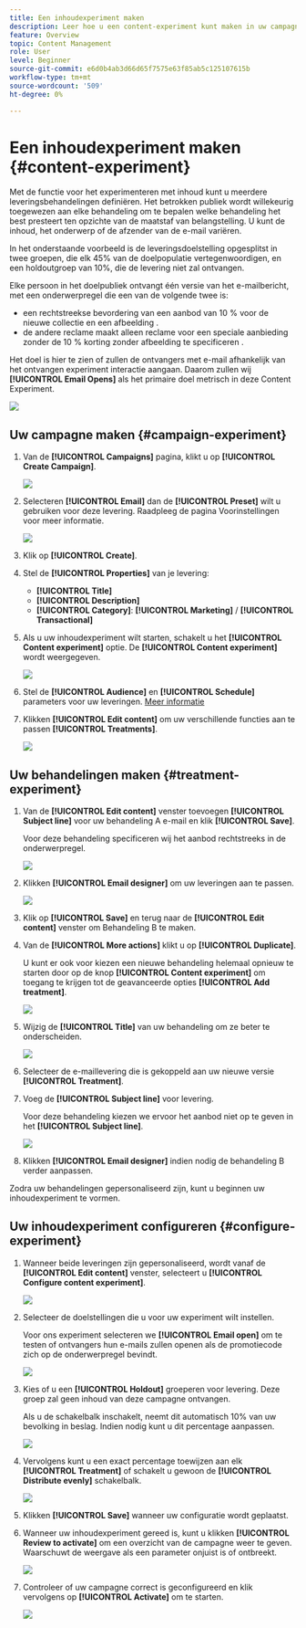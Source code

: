 ```yaml
---
title: Een inhoudexperiment maken
description: Leer hoe u een content-experiment kunt maken in uw campagnes
feature: Overview
topic: Content Management
role: User
level: Beginner
source-git-commit: e6d0b4ab3d66d65f7575e63f85ab5c125107615b
workflow-type: tm+mt
source-wordcount: '509'
ht-degree: 0%

---
```


# Een inhoudexperiment maken {#content-experiment}

Met de functie voor het experimenteren met inhoud kunt u meerdere leveringsbehandelingen definiëren. Het betrokken publiek wordt willekeurig toegewezen aan elke behandeling om te bepalen welke behandeling het best presteert ten opzichte van de maatstaf van belangstelling. U kunt de inhoud, het onderwerp of de afzender van de e-mail variëren.

In het onderstaande voorbeeld is de leveringsdoelstelling opgesplitst in twee groepen, die elk 45% van de doelpopulatie vertegenwoordigen, en een holdoutgroep van 10%, die de levering niet zal ontvangen.

Elke persoon in het doelpubliek ontvangt één versie van het e-mailbericht, met een onderwerpregel die een van de volgende twee is:

* een rechtstreekse bevordering van een aanbod van 10 % voor de nieuwe collectie en een afbeelding .
* de andere reclame maakt alleen reclame voor een speciale aanbieding zonder de 10 % korting zonder afbeelding te specificeren .

Het doel is hier te zien of zullen de ontvangers met e-mail afhankelijk van het ontvangen experiment interactie aangaan. Daarom zullen wij **[!UICONTROL Email Opens]** als het primaire doel metrisch in deze Content Experiment.

![](assets/content_experiment.png)

## Uw campagne maken {#campaign-experiment}

1. Van de **[!UICONTROL Campaigns]** pagina, klikt u op **[!UICONTROL Create Campaign]**.

   ![](assets/content_experiment_1.png)

1. Selecteren **[!UICONTROL Email]** dan de **[!UICONTROL Preset]** wilt u gebruiken voor deze levering. Raadpleeg de pagina Voorinstellingen voor meer informatie.

   ![](assets/content_experiment_2.png)

1. Klik op **[!UICONTROL Create]**.

1. Stel de **[!UICONTROL Properties]** van je levering:
   * **[!UICONTROL Title]**
   * **[!UICONTROL Description]**
   * **[!UICONTROL Category]**: **[!UICONTROL Marketing]** / **[!UICONTROL Transactional]**

1. Als u uw inhoudexperiment wilt starten, schakelt u het **[!UICONTROL Content experiment]** optie. De **[!UICONTROL Content experiment]** wordt weergegeven.

   ![](assets/content_experiment_3.png)

1. Stel de **[!UICONTROL Audience]** en **[!UICONTROL Schedule]** parameters voor uw leveringen. [Meer informatie](create-campaign.md)

1. Klikken **[!UICONTROL Edit content]** om uw verschillende functies aan te passen **[!UICONTROL Treatments]**.

   ![](assets/content_experiment_4.png)

## Uw behandelingen maken {#treatment-experiment}

1. Van de **[!UICONTROL Edit content]** venster toevoegen **[!UICONTROL Subject line]** voor uw behandeling A e-mail en klik **[!UICONTROL Save]**.

   Voor deze behandeling specificeren wij het aanbod rechtstreeks in de onderwerpregel.

   ![](assets/content_experiment_5.png)

1. Klikken **[!UICONTROL Email designer]** om uw leveringen aan te passen.

   ![](assets/content_experiment_6.png)

1. Klik op **[!UICONTROL Save]** en terug naar de **[!UICONTROL Edit content]** venster om Behandeling B te maken.

1. Van de **[!UICONTROL More actions]** klikt u op **[!UICONTROL Duplicate]**.

   U kunt er ook voor kiezen een nieuwe behandeling helemaal opnieuw te starten door op de knop **[!UICONTROL Content experiment]** om toegang te krijgen tot de geavanceerde opties **[!UICONTROL Add treatment]**.

   ![](assets/content_experiment_7.png)

1. Wijzig de **[!UICONTROL Title]** van uw behandeling om ze beter te onderscheiden.

   ![](assets/content_experiment_8.png)

1. Selecteer de e-maillevering die is gekoppeld aan uw nieuwe versie **[!UICONTROL Treatment]**.

1. Voeg de **[!UICONTROL Subject line]** voor levering.

   Voor deze behandeling kiezen we ervoor het aanbod niet op te geven in het **[!UICONTROL Subject line]**.

   ![](assets/content_experiment_9.png)

1. Klikken **[!UICONTROL Email designer]** indien nodig de behandeling B verder aanpassen.

Zodra uw behandelingen gepersonaliseerd zijn, kunt u beginnen uw inhoudexperiment te vormen.

## Uw inhoudexperiment configureren {#configure-experiment}

1. Wanneer beide leveringen zijn gepersonaliseerd, wordt vanaf de **[!UICONTROL Edit content]** venster, selecteert u **[!UICONTROL Configure content experiment]**.

   ![](assets/content_experiment_10.png)

1. Selecteer de doelstellingen die u voor uw experiment wilt instellen.

   Voor ons experiment selecteren we **[!UICONTROL Email open]** om te testen of ontvangers hun e-mails zullen openen als de promotiecode zich op de onderwerpregel bevindt.

   ![](assets/content_experiment_11.png)

1. Kies of u een **[!UICONTROL Holdout]** groeperen voor levering. Deze groep zal geen inhoud van deze campagne ontvangen.

   Als u de schakelbalk inschakelt, neemt dit automatisch 10% van uw bevolking in beslag. Indien nodig kunt u dit percentage aanpassen.

   ![](assets/content_experiment_12.png)

1. Vervolgens kunt u een exact percentage toewijzen aan elk **[!UICONTROL Treatment]** of schakelt u gewoon de **[!UICONTROL Distribute evenly]** schakelbalk.

   ![](assets/content_experiment_13.png)

1. Klikken **[!UICONTROL Save]** wanneer uw configuratie wordt geplaatst.

1. Wanneer uw inhoudexperiment gereed is, kunt u klikken **[!UICONTROL Review to activate]** om een overzicht van de campagne weer te geven. Waarschuwt de weergave als een parameter onjuist is of ontbreekt.

   ![](assets/content_experiment_15.png)

1. Controleer of uw campagne correct is geconfigureerd en klik vervolgens op **[!UICONTROL Activate]** om te starten.

   ![](assets/content_experiment_14.png)


